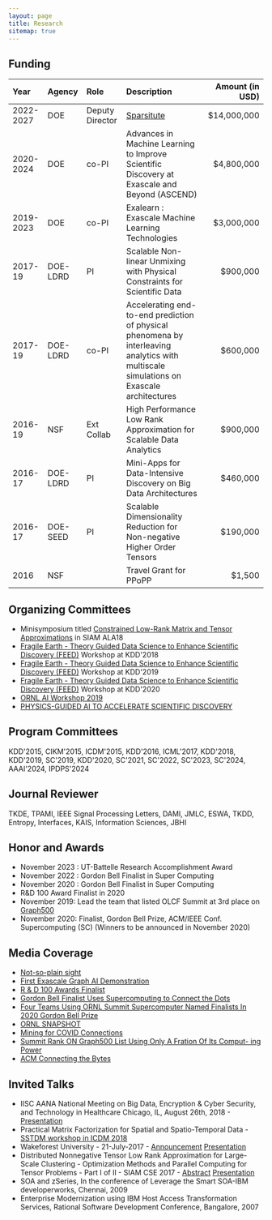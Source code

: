 ```yaml
---
layout: page
title: Research
sitemap: true
---
```

## Funding

|Year    | Agency    | Role  |Description    | Amount (in USD)   |
|:------  | :-----     | :----- |:-------        | ------:      |
2022-2027 | DOE | Deputy Director |  [Sparsitute](sparsitute.lbl.gov) | $14,000,000
2020-2024 | DOE | co-PI |  Advances in Machine Learning to Improve Scientific Discovery at Exascale and Beyond (ASCEND) | $4,800,000
2019-2023 | DOE | co-PI | Exalearn : Exascale Machine Learning Technologies | $3,000,000
 2017-19 |DOE-LDRD  | PI    | Scalable Non-linear Unmixing with Physical Constraints for Scientific Data    | $900,000 |
 2017-19 | DOE-LDRD | co-PI  | Accelerating end-to-end prediction of physical phenomena by interleaving analytics with multiscale simulations on Exascale architectures | $600,000
  2016-19 | NSF      | Ext Collab | High Performance Low Rank Approximation for Scalable Data Analytics  | $900,000 |
2016-17  |DOE-LDRD   |PI      | Mini-Apps for Data-Intensive Discovery on Big Data Architectures      | $460,000  |
2016-17  |DOE-SEED   |PI      | Scalable Dimensionality Reduction for Non-negative Higher Order Tensors   | $190,000 |
2016    |  NSF      |       |   Travel Grant for PPoPP  | $1,500 |

## Organizing Committees

* Minisymposium titled [Constrained Low-Rank Matrix and Tensor Approximations](http://users.wfu.edu/ballard/SIAM-ALA18/) in SIAM ALA18
* [Fragile Earth - Theory Guided Data Science to Enhance Scientific Discovery (FEED)](https://ai4good.org/what-we-do/fragile-earth/kdd-2018/) Workshop at KDD'2018
* [Fragile Earth - Theory Guided Data Science to Enhance Scientific Discovery (FEED)](https://ai4good.org/what-we-do/fragile-earth/kdd-2019/) Workshop at KDD'2019
* [Fragile Earth - Theory Guided Data Science to Enhance Scientific Discovery (FEED)](https://ai4good.org/what-we-do/fragile-earth/kdd-2020/) Workshop at KDD'2020
* [ORNL AI Workshop 2019](https://ornlcda.github.io/ornlaiws2019/) 
* [PHYSICS-GUIDED AI TO ACCELERATE SCIENTIFIC DISCOVERY](https://sites.google.com/vt.edu/pgai-aaai-20)

## Program Committees

KDD'2015, CIKM'2015, ICDM'2015, KDD'2016, ICML'2017, KDD'2018,  KDD'2019, SC'2019, KDD'2020, SC'2021, SC'2022, SC'2023, SC'2024, AAAI'2024, IPDPS'2024

## Journal Reviewer

TKDE, TPAMI, IEEE Signal Processing Letters, DAMI, JMLC, ESWA, TKDD, Entropy, Interfaces, KAIS, Information Sciences, JBHI

## Honor and Awards

* November 2023 : UT-Battelle Research Accomplishment Award
* November 2022 : Gordon Bell Finalist in Super Computing
* November 2020 : Gordon Bell Finalist in Super Computing
* R&D 100 Award Finalist in 2020
* November 2019: Lead the team that listed OLCF Summit at 3rd place on [Graph500](https://graph500.org/)
* November 2020: Finalist, Gordon Bell Prize, ACM/IEEE Conf. Supercomputing (SC) (Winners to be announced in November 2020)

## Media Coverage
* [Not-so-plain sight](https://ascr-discovery.org/2023/06/not-so-plain-sight/)
* [First Exascale Graph AI Demonstration](https://www.olcf.ornl.gov/2022/10/25/fast-tracking-medical-discovery/)
* [R &amp; D 100 Awards Finalist](https://www.rdworldonline.com/finalists-for-2021-rd-100-awards-are-unveiled/)
* [Gordon Bell Finalist Uses Supercomputing to Connect the Dots](https://www.olcf.ornl.gov/2022/10/25/fast-tracking-medical-discovery/)
* [Four Teams Using ORNL Summit Supercomputer Named Finalists In 2020 Gordon Bell Prize](https://www.olcf.ornl.gov/2020/11/10/four-teams-using-ornls-summit-supercomputer-named-finalists-in-2020-gordon-bell-prize/)
* [ORNL SNAPSHOT](https://www.youtube.com/watch?v=s4Trj90QN5I&t=3s)
* [Mining for COVID Connections](https://www.olcf.ornl.gov/2020/05/18/mining-for-covid-19-connections/)
* [Summit Rank ON Graph500 List Using Only A Fration Of Its Comput- ing Power](https://www.olcf.ornl.gov/2020/04/29/summit-ranks-on-graph500-list-using-only-a-fraction-of-its-computing-power/)
* [ACM Connecting the Bytes](https://cacm.acm.org/careers/212567-connecting-the-bytes/fulltext)

## Invited Talks

* IISC AANA National Meeting on Big Data, Encryption & Cyber Security, and Technology in Healthcare Chicago, IL, August 26th, 2018 - [Presentation](../files/iiscaana18.pdf) 
* Practical Matrix Factorization for Spatial and Spatio-Temporal Data - [SSTDM workshop in ICDM 2018](https://research.csc.ncsu.edu/stac/conferences/ICDM-SSTDM17/) 
* Wakeforest University - 21-July-2017 - [Announcement](../figs/wakeforest.jpg) [Presentation](../files/wakeforest.pdf)
* Distributed Nonnegative Tensor Low Rank Approximation for Large-Scale Clustering - Optimization Methods and Parallel Computing for Tensor Problems - Part I of II - SIAM CSE 2017 - [Abstract](http://meetings.siam.org/sess/dsp_talk.cfm?p=81557) [Presentation](../files/siamcse18.pdf)
* SOA and zSeries, In the conference of Leverage the Smart SOA-IBM developerworks, Chennai, 2009
* Enterprise Modernization using IBM Host Access Transformation Services, Rational Software Development Conference, Bangalore,  2007